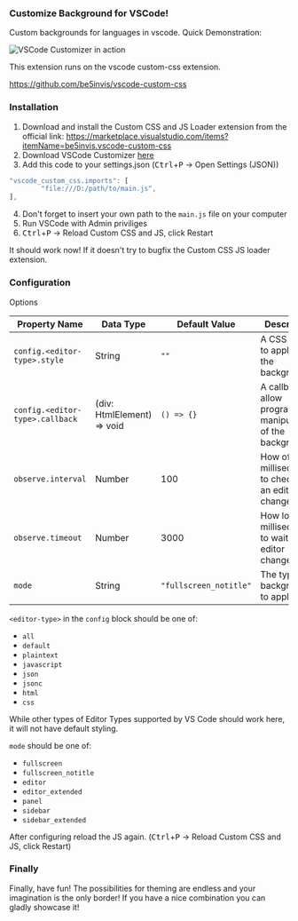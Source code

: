 ### Customize Background for VSCode!

Custom backgrounds for languages in vscode. Quick Demonstration:

![VSCode Customizer in action](./vscode-customizer.gif)

This extension runs on the vscode custom-css extension.

https://github.com/be5invis/vscode-custom-css


### Installation

1. Download and install the Custom CSS and JS Loader extension from the official link: https://marketplace.visualstudio.com/items?itemName=be5invis.vscode-custom-css
2. Download VSCode Customizer [here](https://github.com/HopefulLlama/vscode-customizer/blob/main/main.js)
3. Add this code to your settings.json (<kbd>Ctrl</kbd>+<kbd>P</kbd> -> Open Settings (JSON))
```javascript
"vscode_custom_css.imports": [
        "file:///D:/path/to/main.js",
],
```
4. Don't forget to insert your own path to the `main.js` file on your computer
5. Run VSCode with Admin priviliges
6. <kbd>Ctrl</kbd>+<kbd>P</kbd> -> Reload Custom CSS and JS, click Restart

It should work now! If it doesn't try to bugfix the Custom CSS JS loader extension.

### Configuration

Options

| Property Name                      | Data Type                  | Default Value          | Description                                                      | Example                     |
|---|---|---|---|---|
| `config.<editor-type>.style`       | String                     | `""`                   | A CSS string to apply to the background.                         | `"color: red"`              |
| `config.<editor-type>.callback`    | (div: HtmlElement) => void | `() => {}`             | A callback to allow programmatic manipulation of the background. | `(div) => console.log(div)` |
| `observe.interval`                 | Number                     | 100                    | How often, in milliseconds, to check for an editor change.       | `100`                       |
| `observe.timeout`                  | Number                     | 3000                   | How long, in milliseconds, to wait for an editor change.         | `3000`                      |
| `mode`                             | String                     | `"fullscreen_notitle"` | The type of background to apply.                                 | `"fullscreen_notitle"`      |


`<editor-type>` in the `config` block should be one of:
* `all`
* `default`
* `plaintext`
* `javascript`
* `json`
* `jsonc`
* `html`
* `css`

While other types of Editor Types supported by VS Code should work here, it will not have default styling.

`mode` should be one of:
* `fullscreen`
* `fullscreen_notitle`
* `editor`
* `editor_extended`
* `panel`
* `sidebar`
* `sidebar_extended`

After configuring reload the JS again. (<kbd>Ctrl</kbd>+<kbd>P</kbd> -> Reload Custom CSS and JS, click Restart)

### Finally
Finally, have fun! The possibilities for theming are endless and your imagination is the only border!
If you have a nice combination you can gladly showcase it!

